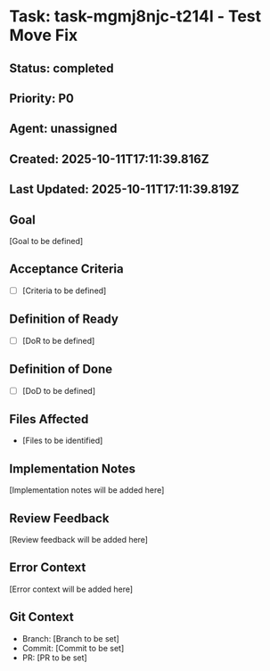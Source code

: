 # Task: task-mgmj8njc-t214l - Test Move Fix

## Status: completed

## Priority: P0

## Agent: unassigned

## Created: 2025-10-11T17:11:39.816Z
## Last Updated: 2025-10-11T17:11:39.819Z

## Goal
[Goal to be defined]

## Acceptance Criteria
- [ ] [Criteria to be defined]

## Definition of Ready
- [ ] [DoR to be defined]

## Definition of Done
- [ ] [DoD to be defined]

## Files Affected
- [Files to be identified]

## Implementation Notes
[Implementation notes will be added here]

## Review Feedback
[Review feedback will be added here]

## Error Context
[Error context will be added here]

## Git Context
- Branch: [Branch to be set]
- Commit: [Commit to be set]
- PR: [PR to be set]
